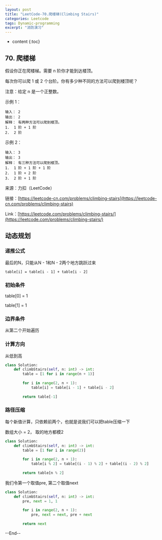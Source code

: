 ```yaml
---
layout: post
title: "LeetCode-70.爬楼梯(Climbing Stairs)"
categories: Leetcode
tags: Dynamic-programming
excerpt: "消防演习"
---
```


* content
{:toc}

## 70. 爬楼梯

假设你正在爬楼梯。需要 n 阶你才能到达楼顶。

每次你可以爬 1 或 2 个台阶。你有多少种不同的方法可以爬到楼顶呢？

注意：给定 n 是一个正整数。

示例 1：

```
输入： 2
输出： 2
解释： 有两种方法可以爬到楼顶。
1.  1 阶 + 1 阶
2.  2 阶
```

示例 2：

```
输入： 3
输出： 3
解释： 有三种方法可以爬到楼顶。
1.  1 阶 + 1 阶 + 1 阶
2.  1 阶 + 2 阶
3.  2 阶 + 1 阶
```

来源：力扣（LeetCode）

链接：[https://leetcode-cn.com/problems/climbing-stairs](https://leetcode-cn.com/problems/climbing-stairs)

Link：[https://leetcode.com/problems/climbing-stairs/](https://leetcode.com/problems/climbing-stairs/)

## 动态规划

### 递推公式

最后的N，只能从N - 1和N - 2两个地方跳跃过来

```
table[i] = table[i - 1] + table[i - 2]
```

### 初始条件

table[0] = 1

table[1] = 1

### 边界条件

从第二个开始遍历

### 计算方向

从低到高

```python
class Solution:
    def climbStairs(self, n: int) -> int:
        table = [1 for i in range(n + 1)]
        
        for i in range(2, n + 1):
            table[i] = table[i - 1] + table[i - 2]
            
        return table[-1]
```

### 路径压缩

每个新值计算，只依赖前两个，也就是说我们可以把table压缩一下

数组大小 = 2， 取的地方都模2

```python
class Solution:
    def climbStairs(self, n: int) -> int:
        table = [1 for i in range(2)]
        
        for i in range(2, n + 1):
            table[i % 2] = table[(i - 1) % 2] + table[(i - 2) % 2]
            
        return table[n % 2]
```

我们令第一个取值pre, 第二个取值next

```python
class Solution:
    def climbStairs(self, n: int) -> int:
        pre, next = 1, 1
        
        for i in range(2, n + 1):
            pre, next = next, pre + next
            
        return next
```

--End--